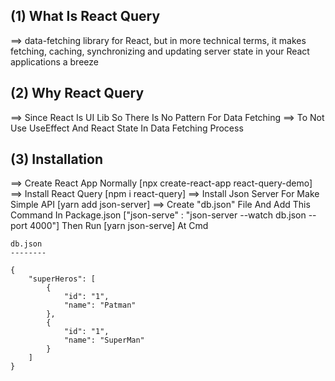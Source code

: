 (1) What Is React Query
--------------------------
==>  data-fetching library for React, but in more technical terms, it makes fetching, caching, synchronizing and updating server state in your React applications a breeze

(2) Why React Query
---------------------
==> Since React Is UI Lib So There Is No Pattern For Data Fetching
==> To Not Use UseEffect And React State In Data Fetching Process

(3) Installation
-----------------
==> Create React App Normally [npx create-react-app react-query-demo]
==> Install React Query [npm i react-query]
==> Install Json Server For Make Simple API [yarn add json-server]
==> Create "db.json" File And Add This Command In Package.json ["json-serve" : "json-server --watch db.json --port 4000"] Then Run [yarn json-serve] At Cmd

    db.json
    --------

    {
        "superHeros": [
            {
                "id": "1",
                "name": "Patman"
            },
            {
                "id": "1",
                "name": "SuperMan"
            }
        ]
    }



